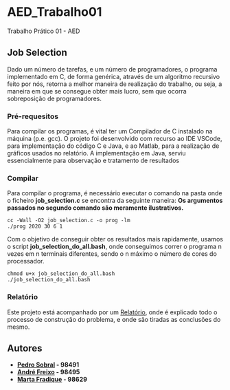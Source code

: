 # AED_Trabalho01
Trabalho Prático 01 - AED

## Job Selection
Dado um número de tarefas, e um número de programadores, o programa implementado em C, de forma genérica, através de um algoritmo recursivo feito por nós, retorna a melhor maneira de realização do trabalho, ou seja, a maneira em que se consegue obter mais lucro, sem que ocorra sobreposição de programadores. 

### Pré-requesitos 
Para compilar os programas, é vital ter um Compilador de C instalado na máquina (p.e. gcc).
O projeto foi desenvolvido com recurso ao IDE VSCode, para implementação do código C e Java, e ao Matlab, para a realização de gráficos usados no relatório.
A implementação em Java, serviu essencialmente para observação e tratamento de resultados

### Compilar
Para compilar o programa, é necessário executar o comando na pasta onde o ficheiro **job_selection.c** se encontra da seguinte maneira:
**Os argumentos passados no segundo comando são meramente ilustrativos.**

```
cc -Wall -O2 job_selection.c -o prog -lm
./prog 2020 30 6 1
```
Com o objetivo de conseguir obter os resultados mais rapidamente, usamos o script **job_selection_do_all.bash**, onde conseguimos correr o programa
n vezes em n terminais diferentes, sendo o n máximo o número de cores do processador.
```
chmod u+x job_selection_do_all.bash
./job_selection_do_all.bash
```

### Relatório
Este projeto está acompanhado por um [Relatório](/Relatório), onde é explicado todo o processo de construção do problema, e onde são tiradas as conclusões do mesmo.

## Autores

 - **[Pedro Sobral](https://github.com/TheScorpoi) - 98491**
 - **[André Freixo](https://github.com/andre180701) - 98495**
 - **[Marta Fradique](https://github.com/MartaFradique) - 98629**
